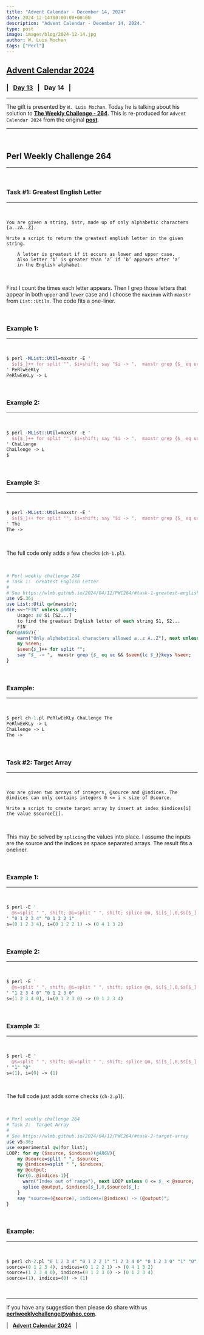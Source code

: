 ```yaml
---
title: "Advent Calendar - December 14, 2024"
date: 2024-12-14T00:00:00+00:00
description: "Advent Calendar - December 14, 2024."
type: post
image: images/blog/2024-12-14.jpg
author: W. Luis Mochan
tags: ["Perl"]
---
```


## [**Advent Calendar 2024**](/blog/advent-calendar-2024)
### | &nbsp; [**Day 13**](/blog/advent-calendar-2024-12-13) &nbsp; | &nbsp; **Day 14** &nbsp; |
***

The gift is presented by `W. Luis Mochan`. Today he is talking about his solution to [**The Weekly Challenge - 264**](/blog/perl-weekly-challenge-264). This is re-produced for `Advent Calendar 2024` from the original [**post**](https://wlmb.github.io/2024/04/12/PWC264/).

***

<br>

## Perl Weekly Challenge 264
***

<br>

### Task #1: Greatest English Letter
***

<br>

    You are given a string, $str, made up of only alphabetic characters [a..zA..Z].

    Write a script to return the greatest english letter in the given string.

        A letter is greatest if it occurs as lower and upper case.
        Also letter ‘b’ is greater than ‘a’ if ‘b’ appears after ‘a’
        in the English alphabet.

<br>

First I count the times each letter appears. Then I grep those letters that appear in both `upper` and `lower` case and I choose the `maximum` with `maxstr` from `List::Utils`. The code fits a one-liner.

<br>

### Example 1:
***

<br>

```perl
$ perl -MList::Util=maxstr -E '
  $s{$_}++ for split "", $i=shift; say "$i -> ",  maxstr grep {$_ eq uc && $s{lc $_}}keys %s;
' PeRlwEeKLy
PeRlwEeKLy -> L
```

<br>

### Example 2:
***

<br>

```perl
$ perl -MList::Util=maxstr -E '
  $s{$_}++ for split "", $i=shift; say "$i -> ",  maxstr grep {$_ eq uc && $s{lc $_}}keys %s;
' ChaLlenge
ChaLlenge -> L
$
```

<br>

### Example 3:
***

<br>

```perl
$ perl -MList::Util=maxstr -E '
  $s{$_}++ for split "", $i=shift; say "$i -> ",  maxstr grep {$_ eq uc && $s{lc $_}}keys %s;
' The
The ->
```

<br>

The full code only adds a few checks (`ch-1.pl`).

<br>

```perl
# Perl weekly challenge 264
# Task 1:  Greatest English Letter
#
# See https://wlmb.github.io/2024/04/12/PWC264/#task-1-greatest-english-letter
use v5.36;
use List::Util qw(maxstr);
die <<~"FIN" unless @ARGV;
    Usage: $0 S1 [S2...]
    to find the greatest English letter of each string S1, S2...
    FIN
for(@ARGV){
    warn("Only alphabetical characters allowed a..z A..Z"), next unless /^[a-zA-Z]+$/;
    my %seen;
    $seen{$_}++ for split "";
    say "$_ -> ",  maxstr grep {$_ eq uc && $seen{lc $_}}keys %seen;
}
```

<br>

### Example:
***

<br>

```perl
$ perl ch-1.pl PeRlwEeKLy ChaLlenge The
PeRlwEeKLy -> L
ChaLlenge -> L
The ->
```

<br>

### Task #2: Target Array
***

<br>

    You are given two arrays of integers, @source and @indices. The @indices can only contains integers 0 <= i < size of @source.

    Write a script to create target array by insert at index $indices[i] the value $source[i].

<br>

This may be solved by `splicing` the values into place. I assume the inputs are the source and the indices as space separated arrays. The result fits a oneliner.

<br>

### Example 1:
***

<br>

```perl
$ perl -E '
  @s=split " ", shift; @i=split " ", shift; splice @o, $i[$_],0,$s[$_] for 0..@i-1; say "s=(@s), i=(@i) -> (@o)";
' "0 1 2 3 4" "0 1 2 2 1"
s=(0 1 2 3 4), i=(0 1 2 2 1) -> (0 4 1 3 2)
```

<br>

### Example 2:
***

<br>

```perl
$ perl -E '
  @s=split " ", shift; @i=split " ", shift; splice @o, $i[$_],0,$s[$_] for 0..@i-1; say "s=(@s), i=(@i) -> (@o)";
' "1 2 3 4 0" "0 1 2 3 0"
s=(1 2 3 4 0), i=(0 1 2 3 0) -> (0 1 2 3 4)
```

<br>

### Example 3:
***

<br>

```perl
$ perl -E '
  @s=split " ", shift; @i=split " ", shift; splice @o, $i[$_],0,$s[$_] for 0..@i-1; say "s=(@s), i=(@i) -> (@o)";
' "1" "0"
s=(1), i=(0) -> (1)
```

<br>

The full code just adds some checks (`ch-2.pl`).

<br>

```perl
# Perl weekly challenge 264
# Task 2:  Target Array
#
# See https://wlmb.github.io/2024/04/12/PWC264/#task-2-target-array
use v5.36;
use experimental qw(for_list);
LOOP: for my ($source, $indices)(@ARGV){
    my @source=split " ", $source;
    my @indices=split " ", $indices;
    my @output;
    for(0..@indices-1){
      warn("Index out of range"), next LOOP unless 0 <= $_ < @source;
      splice @output, $indices[$_],0,$source[$_];
    }
    say "source=(@source), indices=(@indices) -> (@output)";
}
```

<br>

### Example:
***

<br>

```perl
$ perl ch-2.pl "0 1 2 3 4" "0 1 2 2 1" "1 2 3 4 0" "0 1 2 3 0" "1" "0"
source=(0 1 2 3 4), indices=(0 1 2 2 1) -> (0 4 1 3 2)
source=(1 2 3 4 0), indices=(0 1 2 3 0) -> (0 1 2 3 4)
source=(1), indices=(0) -> (1)
```

<br>

***

If you have any suggestion then please do share with us **<perlweeklychallenge@yahoo.com>**.

| &nbsp; [**Advent Calendar 2024**](/blog/advent-calendar-2024) &nbsp; |
